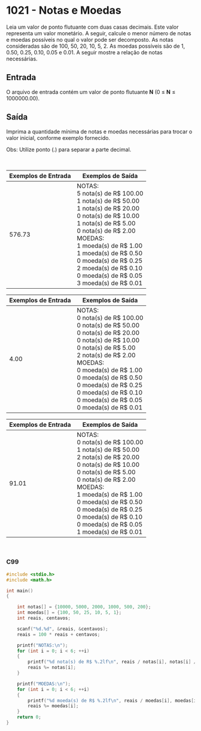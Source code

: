 1021 - Notas e Moedas
=====================

Leia um valor de ponto flutuante com duas casas decimais. Este valor representa um valor monetário. A seguir, calcule o menor número de notas e moedas possíveis no qual o valor pode ser decomposto. As notas consideradas são de 100, 50, 20, 10, 5, 2. As moedas possíveis são de 1, 0.50, 0.25, 0.10, 0.05 e 0.01. A seguir mostre a relação de notas necessárias.

Entrada
-------

O arquivo de entrada contém um valor de ponto flutuante **N** (0 ≤ **N** ≤ 1000000.00).

Saída
-----

Imprima a quantidade mínima de notas e moedas necessárias para trocar o valor inicial, conforme exemplo fornecido.

Obs: Utilize ponto (.) para separar a parte decimal.

&nbsp;

| Exemplos de Entrada | Exemplos de Saída              |
|---------------------|--------------------------------|
| 576.73              | NOTAS: <br/> 5 nota(s) de R$ 100.00 <br/> 1 nota(s) de R$ 50.00 <br/> 1 nota(s) de R$ 20.00 <br/> 0 nota(s) de R$ 10.00 <br/> 1 nota(s) de R$ 5.00 <br/> 0 nota(s) de R$ 2.00 <br/> MOEDAS: <br/> 1 moeda(s) de R$ 1.00 <br/> 1 moeda(s) de R$ 0.50 <br/> 0 moeda(s) de R$ 0.25 <br/> 2 moeda(s) de R$ 0.10 <br/> 0 moeda(s) de R$ 0.05 <br/> 3 moeda(s) de R$ 0.01 |

| Exemplos de Entrada | Exemplos de Saída              |
|---------------------|--------------------------------|
| 4.00                | NOTAS: <br/> 0 nota(s) de R$ 100.00 <br/> 0 nota(s) de R$ 50.00 <br/> 0 nota(s) de R$ 20.00 <br/> 0 nota(s) de R$ 10.00 <br/> 0 nota(s) de R$ 5.00 <br/> 2 nota(s) de R$ 2.00 <br/> MOEDAS: <br/> 0 moeda(s) de R$ 1.00 <br/> 0 moeda(s) de R$ 0.50 <br/> 0 moeda(s) de R$ 0.25 <br/> 0 moeda(s) de R$ 0.10 <br/> 0 moeda(s) de R$ 0.05 <br/> 0 moeda(s) de R$ 0.01 |

| Exemplos de Entrada | Exemplos de Saída              |
|---------------------|--------------------------------|
| 91.01               | NOTAS: <br/> 0 nota(s) de R$ 100.00 <br/> 1 nota(s) de R$ 50.00 <br/> 2 nota(s) de R$ 20.00 <br/> 0 nota(s) de R$ 10.00 <br/> 0 nota(s) de R$ 5.00 <br/> 0 nota(s) de R$ 2.00 <br/> MOEDAS: <br/> 1 moeda(s) de R$ 1.00 <br/> 0 moeda(s) de R$ 0.50 <br/> 0 moeda(s) de R$ 0.25 <br/> 0 moeda(s) de R$ 0.10 <br/> 0 moeda(s) de R$ 0.05 <br/> 1 moeda(s) de R$ 0.01 |

&nbsp;

### C99

```c
#include <stdio.h>
#include <math.h>

int main()
{

    int notas[] = {10000, 5000, 2000, 1000, 500, 200};
    int moedas[] = {100, 50, 25, 10, 5, 1};
    int reais, centavos;

    scanf("%d.%d", &reais, &centavos);
    reais = 100 * reais + centavos;

    printf("NOTAS:\n");
    for (int i = 0; i < 6; ++i)
    {
        printf("%d nota(s) de R$ %.2lf\n", reais / notas[i], notas[i] / 100.0);
        reais %= notas[i];
    }

    printf("MOEDAS:\n");
    for (int i = 0; i < 6; ++i)
    {
        printf("%d moeda(s) de R$ %.2lf\n", reais / moedas[i], moedas[i] / 100.0);
        reais %= moedas[i];
    }
    return 0;
}
```
